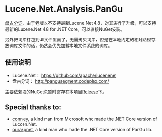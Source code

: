 Lucene.Net.Analysis.PanGu
=========================

[盘古分词](http://pangusegment.codeplex.com/)，由于老版本不支持最新Lucene.Net 4.8，对其进行了升级，可以支持最新的Lucene.Net 4.8 for .NET Core。可以直接NuGet安装。

另外把词库打包到dll文件里面了，无需拷贝词库，但是在本地约定的相对路径存放词库文件的话，仍然会优先加载本地文件系统的词库。

使用说明
--------

* Lucene.Net： https://github.com/apache/lucenenet
* 盘古分词： http://pangusegment.codeplex.com/

主要依赖项的NuGet包暂时寄存在本项目[Release](https://github.com/LonghronShen/Lucene.Net.Analysis.PanGu/releases)下。

Special thanks to: 
-------------------
* [conniey](https://github.com/conniey/lucenenet), a kind man from Microsoft who made the .NET Core version of Luccen.Net.
* [ouraspnet](https://github.com/ouraspnet/OurAspNet.Lucene.Net.Analysis.PanGu), a kind man who made the .NET Core version of PanGu lib.